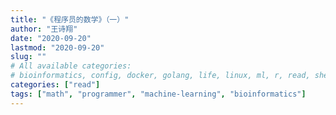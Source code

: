 ```yaml
---
title: "《程序员的数学》（一）"
author: "王诗翔"
date: "2020-09-20"
lastmod: "2020-09-20"
slug: ""
# All available categories:
# bioinformatics, config, docker, golang, life, linux, ml, r, read, shell, thinking
categories: ["read"]
tags: ["math", "programmer", "machine-learning", "bioinformatics"]
---
```



